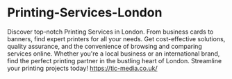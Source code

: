 # Printing-Services-London
Discover top-notch Printing Services in London. From business cards to banners, find expert printers for all your needs. Get cost-effective solutions, quality assurance, and the convenience of browsing and comparing services online. Whether you're a local business or an international brand, find the perfect printing partner in the bustling heart of London. Streamline your printing projects today! https://tic-media.co.uk/




